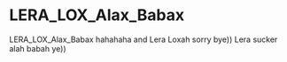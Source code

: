 # LERA_LOX_Alax_Babax
LERA_LOX_Alax_Babax hahahaha and Lera Loxah sorry bye)) Lera sucker alah babah ye))

